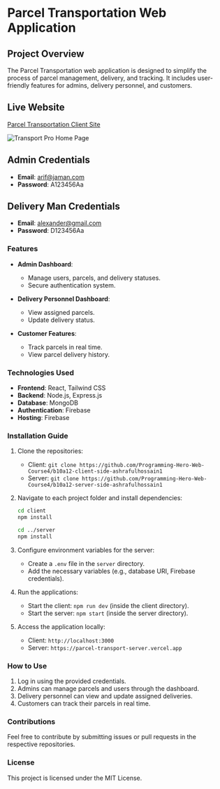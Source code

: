 # Parcel Transportation Web Application

## Project Overview
The Parcel Transportation web application is designed to simplify the process of parcel management, delivery, and tracking. It includes user-friendly features for admins, delivery personnel, and customers.

## Live Website
[Parcel Transportation Client Site](https://parcel-transpotation.web.app/)

<img src="https://i.ibb.co.com/ymyTxj5g/Fire-Shot-Capture-035-Transport-Pro-Home-parcel-transpotation-web-app.png" alt="Transport Pro Home Page">

## Admin Credentials
- **Email**: arif@jaman.com
- **Password**: A123456Aa

## Delivery Man Credentials
- **Email**: alexander@gmail.com
- **Password**: D123456Aa



### Features
- **Admin Dashboard**:
  - Manage users, parcels, and delivery statuses.
  - Secure authentication system.

- **Delivery Personnel Dashboard**:
  - View assigned parcels.
  - Update delivery status.

- **Customer Features**:
  - Track parcels in real time.
  - View parcel delivery history.

### Technologies Used
- **Frontend**: React, Tailwind CSS
- **Backend**: Node.js, Express.js
- **Database**: MongoDB
- **Authentication**: Firebase
- **Hosting**: Firebase

### Installation Guide
1. Clone the repositories:
   - Client: `git clone https://github.com/Programming-Hero-Web-Course4/b10a12-client-side-ashrafulhossain1`
   - Server: `git clone https://github.com/Programming-Hero-Web-Course4/b10a12-server-side-ashrafulhossain1`

2. Navigate to each project folder and install dependencies:
   ```bash
   cd client
   npm install
   
   cd ../server
   npm install
   ```

3. Configure environment variables for the server:
   - Create a `.env` file in the `server` directory.
   - Add the necessary variables (e.g., database URI, Firebase credentials).

4. Run the applications:
   - Start the client: `npm run dev` (inside the client directory).
   - Start the server: `npm start` (inside the server directory).

5. Access the application locally:
   - Client: `http://localhost:3000`
   - Server: `https://parcel-transport-server.vercel.app`

### How to Use
1. Log in using the provided credentials.
2. Admins can manage parcels and users through the dashboard.
3. Delivery personnel can view and update assigned deliveries.
4. Customers can track their parcels in real time.

### Contributions
Feel free to contribute by submitting issues or pull requests in the respective repositories.

### License
This project is licensed under the MIT License.
